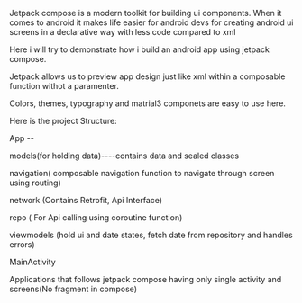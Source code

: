 Jetpack compose is a modern toolkit for building ui components. When it comes to android it makes life easier for android devs for creating android ui screens in a declarative way with less code compared to xml

Here i will try to demonstrate how i build an android app using jetpack compose.

Jetpack allows us to preview app design just like xml within a composable function withot a paramenter.

Colors, themes, typography and matrial3 componets are easy to use here.

Here is the project Structure:

App --

   models(for holding data)----contains data and sealed classes
   
   navigation( composable navigation function to navigate through screen using routing)

   network (Contains Retrofit, Api Interface)
   
   repo ( For Api calling using coroutine function)
   
   viewmodels (hold ui and date states, fetch date from repository and handles errors)
   
   MainActivity
   
Applications that follows jetpack compose having only single activity and screens(No fragment in compose)


